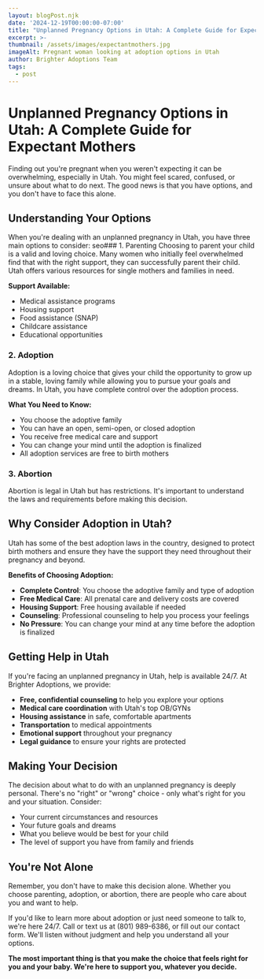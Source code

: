 ```yaml
---
layout: blogPost.njk
date: '2024-12-19T00:00:00-07:00'
title: "Unplanned Pregnancy Options in Utah: A Complete Guide for Expectant Mothers"
excerpt: >-
thumbnail: /assets/images/expectantmothers.jpg
imageAlt: Pregnant woman looking at adoption options in Utah
author: Brighter Adoptions Team
tags:
  - post
---
```



# Unplanned Pregnancy Options in Utah: A Complete Guide for Expectant Mothers

Finding out you're pregnant when you weren't expecting it can be overwhelming, especially in Utah. You might feel scared, confused, or unsure about what to do next. The good news is that you have options, and you don't have to face this alone.

## Understanding Your Options

When you're dealing with an unplanned pregnancy in Utah, you have three main options to consider:
seo### 1. Parenting
Choosing to parent your child is a valid and loving choice. Many women who initially feel overwhelmed find that with the right support, they can successfully parent their child. Utah offers various resources for single mothers and families in need.

**Support Available:**
- Medical assistance programs
- Housing support
- Food assistance (SNAP)
- Childcare assistance
- Educational opportunities

### 2. Adoption
Adoption is a loving choice that gives your child the opportunity to grow up in a stable, loving family while allowing you to pursue your goals and dreams. In Utah, you have complete control over the adoption process.

**What You Need to Know:**
- You choose the adoptive family
- You can have an open, semi-open, or closed adoption
- You receive free medical care and support
- You can change your mind until the adoption is finalized
- All adoption services are free to birth mothers

### 3. Abortion
Abortion is legal in Utah but has restrictions. It's important to understand the laws and requirements before making this decision.

## Why Consider Adoption in Utah?

Utah has some of the best adoption laws in the country, designed to protect birth mothers and ensure they have the support they need throughout their pregnancy and beyond.

**Benefits of Choosing Adoption:**
- **Complete Control**: You choose the adoptive family and type of adoption
- **Free Medical Care**: All prenatal care and delivery costs are covered
- **Housing Support**: Free housing available if needed
- **Counseling**: Professional counseling to help you process your feelings
- **No Pressure**: You can change your mind at any time before the adoption is finalized

## Getting Help in Utah

If you're facing an unplanned pregnancy in Utah, help is available 24/7. At Brighter Adoptions, we provide:

- **Free, confidential counseling** to help you explore your options
- **Medical care coordination** with Utah's top OB/GYNs
- **Housing assistance** in safe, comfortable apartments
- **Transportation** to medical appointments
- **Emotional support** throughout your pregnancy
- **Legal guidance** to ensure your rights are protected

## Making Your Decision

The decision about what to do with an unplanned pregnancy is deeply personal. There's no "right" or "wrong" choice - only what's right for you and your situation. Consider:

- Your current circumstances and resources
- Your future goals and dreams
- What you believe would be best for your child
- The level of support you have from family and friends

## You're Not Alone

Remember, you don't have to make this decision alone. Whether you choose parenting, adoption, or abortion, there are people who care about you and want to help.

If you'd like to learn more about adoption or just need someone to talk to, we're here 24/7. Call or text us at (801) 989-6386, or fill out our contact form. We'll listen without judgment and help you understand all your options.

**The most important thing is that you make the choice that feels right for you and your baby. We're here to support you, whatever you decide.** 